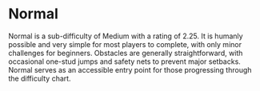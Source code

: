 # Normal

Normal is a sub-difficulty of Medium with a rating of 2.25. It is humanly possible and very simple for most players to complete, with only minor challenges for beginners. Obstacles are generally straightforward, with occasional one-stud jumps and safety nets to prevent major setbacks. Normal serves as an accessible entry point for those progressing through the difficulty chart.
